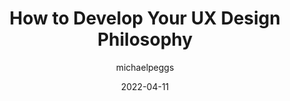 ---
author: michaelpeggs
date: 2022-04-11
permalink: false
publisher: uxmatters
tags:
  - user-experience
  - design
target_url: https://www.uxmatters.com/mt/archives/2022/04/how-to-develop-your-ux-design-philosophy.php
title: How to Develop Your UX Design Philosophy
---